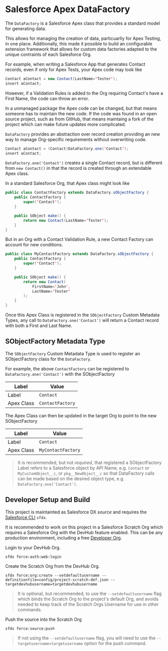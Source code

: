 # Salesforce Apex DataFactory

The `DataFactory` is a Salesforce Apex class that provides a standard model for generating data.
 
This allows for managing the creation of data, particuarlly for Apex Testing, in one place. Additionally, this made it possible to build an configurable extension framework that allows for custom data factories adapted to the unique contraints of each Salesforce Org.

For example, when writing a Salesforce App that generates Contact records, even if only for Apex Tests, your Apex code may look like

```java
Contact aContact = new Contact(LastName='Tester');
insert aContact;
```

However, if a Validation Rules is added to the Org requiring Contact's have a First Name, the code can throw an error.

In a unmanaged package the Apex code can be changed, but that means someone has to maintain the new code. If the code was found in an open source project, such as from GitHub, that means maintaing a fork of the project which can make future updates more complicated.

`DataFactory` provides an abstraction over record creation providing an new way to manage Org-specific requirements without overwriting code.

```java
Contact aContact = (Contact)DataFactory.one('Contact');
insert aContact;
```

`DataFactory.one('Contact')` creates a single Contact record, but is different from `new Contact()` in that the record is created through an extendable Apex class.

In a standard Salesforce Org, that Apex class might look like 

```java
public class ContactFactory extends DataFactory.sObjectFactory {
    public ContactFactory {
        super('Contact');
    }

    public SObject make() {
        return new Contact(LastName='Tester');
    }
}
```

But in an Org with a Contact Validation Rule, a new Contact Factory can account for new conditions.

```java
public class MyContactFactory extends DataFactory.sObjectFactory {
    public ContactFactory {
        super('Contact');
    }

    public SObject make() {
        return new Contact(
            FirstName='John',
            LastName='Tester'
        );
    }
}
```

Once this Apex Class is registered in the `SObjectFactory` Custom Metadata Types, any call to `DataFactory.one('Contact')` will return a Contact record with both a First and Last Name.

## SObjectFactory Metadata Type

The `SObjectFactory` Custom Metadata Type is used to register an SObjectFactory class for the `DataFactory`.

For example, the above `ContactFactory` can be registered to `DataFactory.one('Contact')` with the SObjectFactory

| Label | Value |
| --- | --- |
| Label | `Contact` |
| Apex Class | `ContactFactory` |

The Apex Class can then be updated in the target Org to point to the new SObjectFactory

| Label | Value |
| --- | --- |
| Label | `Contact` |
| Apex Class | `MyContactFactory` |

> It is recommended, but not _required_, that registered a SObjectFactory Label refers to a Salesforce object by API Name, e.g. `Contact` or `MyCustomObject__c`, or `pkg__NewObject__c` so that DataFactory calls can be made based on the desired object type, e.g. `DataFactory.one('Contact')`.

## Developer Setup and Build

This project is maintainted as Salesforce DX _source_ and requires the [Salesforce CLI] `sfdx`. 

It is recommended to work on this project in a Salesforce Scratch Org which requires a Salesforce Org with the DevHub feature enabled. This can be any production environment, including a free [Developer Org].

Login to your DevHub Org.

```
sfdx force:auth:web:login
```

Create the Scratch Org from the DevHub Org.

```
sfdx force:org:create --setdefaultusername --definitionfile=config/project-scratch-def.json --targetdevhubusername=targetdevhubusername
```

> It is optional, but recommended, to use the `--setdefaultusername` flag which binds the Scratch Org to the project's default Org, and avoids needed to keep track of the Scratch Orgs Username for use in other commands.

Push the source into the Scratch Org

```
sfdx force:source:push
```

> If not using the `--setdefaultusername` flag, you will need to use the `--targetusername=targetusername` option for the push command.


[Salesforce CLI]: https://developer.salesforce.com/tools/sfdxcli
[Developer Org]: https://developer.salesforce.com/signup
